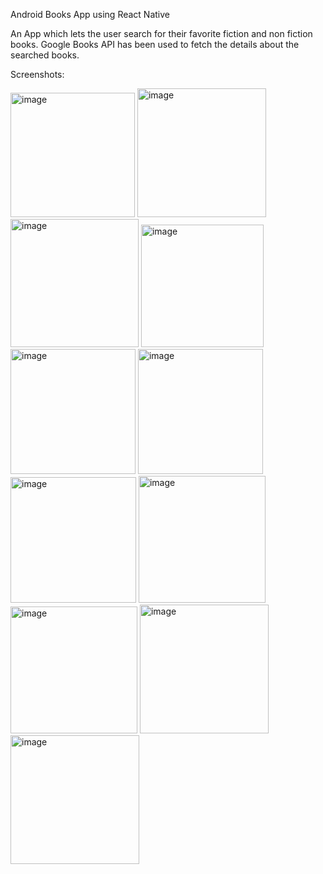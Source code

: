 Android Books App using React Native

An App which lets the user search for their favorite fiction and non fiction books. Google Books API has been used to fetch the details about the searched books.

Screenshots:

<img width="199" alt="image" src="https://user-images.githubusercontent.com/32136251/158438424-9613cdd6-d4d0-4d55-ab08-e629676be5b5.png">

<img width="206" alt="image" src="https://user-images.githubusercontent.com/32136251/158437743-f6b9acbc-40c7-411a-a7fc-9b9c89c63a94.png">

<img width="205" alt="image" src="https://user-images.githubusercontent.com/32136251/158438129-a20a8359-79b9-41a8-8f51-d9accb87d492.png">

<img width="196" alt="image" src="https://user-images.githubusercontent.com/32136251/158438332-339a5d91-70e1-48c2-a79b-9c0ec3fe490c.png">

<img width="200" alt="image" src="https://user-images.githubusercontent.com/32136251/158438594-c8f162d7-79dd-413a-a229-5bc147fee48c.png">

<img width="200" alt="image" src="https://user-images.githubusercontent.com/32136251/158438669-8f92ec71-cc2c-4cc5-957f-7d0cbdf87d5d.png">

<img width="201" alt="image" src="https://user-images.githubusercontent.com/32136251/158439346-8022abcd-97c6-435b-bc03-361b330bad92.png">

<img width="203" alt="image" src="https://user-images.githubusercontent.com/32136251/158439427-9cfbc426-8dc0-4cb1-ae7b-bbce78d7760e.png">

<img width="203" alt="image" src="https://user-images.githubusercontent.com/32136251/158440134-cf09ad31-7ed8-4332-ba1c-7867f308318f.png">

<img width="206" alt="image" src="https://user-images.githubusercontent.com/32136251/158440230-a23da1a1-caa9-422f-8945-636d245d9f5b.png">

<img width="206" alt="image" src="https://user-images.githubusercontent.com/32136251/158439934-7481726b-11f9-44a9-93ae-8c3af79154e9.png">















